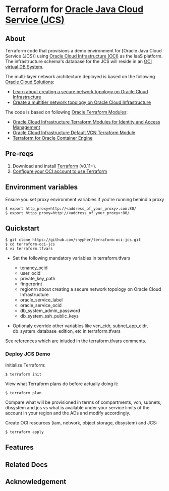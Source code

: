[configure oci]: https://docs.cloud.oracle.com/iaas/Content/Database/Concepts/overview.htm
[oci]: https://cloud.oracle.com/cloud-infrastructure
[virtual dbsystem]: https://docs.cloud.oracle.com/iaas/Content/Database/Concepts/overview.htm
[jcs]: https://cloud.oracle.com/en_US/java
[terraform]: https://www.terraform.io
[oracle_design_solution_1]: https://docs.oracle.com/en/solutions/learn-secure-network-topology/index.html
[oracle_develop_solution_1]: https://docs.oracle.com/en/solutions/multi-tenant-topology-using-terraform/index.html
[oracle_cloud_solutions]: https://docs.oracle.com/en/solutions/index.html
[oracle_terraform_modules]: https://github.com/oracle-terraform-modules
[oracle_terraform_iam]: https://github.com/oracle-terraform-modules/terraform-oci-iam
[oracle_terraform_vcn]: https://github.com/oracle-terraform-modules/terraform-oci-default-vcn
[oracle_terraform_oke]: https://github.com/oracle-terraform-modules/terraform-oci-oke

# Terraform for [Oracle Java Cloud Service (JCS)][jcs]

## About

Terraform code that provisions a demo environment for [Oracle Java Cloud Service (JCS)] using [Oracle Cloud Infrastructure (OCI)][oci] as the IaaS platform. The infrastructure schema's database for the JCS will reside in an [OCI virtual DB System][virtual dbsystem].

The multi-layer network architecture deployed is based on the following [Oracle Cloud Solutions][oracle_cloud_solutions]:

* [Learn about creating a secure network topology on Oracle Cloud Infrastructure][oracle_design_solution_1]
* [Create a multitier network topology on Oracle Cloud Infrastructure][oracle_develop_solution_1]

The code is based on following [Oracle Terraform Modules][oracle_terraform_modules]:

* [Oracle Cloud Infrastructure Terraform Modules for Identity and Access Management][oracle_terraform_iam]
* [Oracle Cloud Infrastructure Default VCN Terraform Module][oracle_terraform_vcn]
* [Terraform for Oracle Container Engine][oracle_terraform_oke]

## Pre-reqs

1. Download and install [Terraform][terraform] (v0.11+).
2. [Configure your OCI account to use Terraform][configure oci]

## Environment variables

Ensure you set proxy environment variables if you're running behind a proxy

```
$ export http_proxy=http://<address_of_your_proxy>.com:80/
$ export https_proxy=http://<address_of_your_proxy>:80/
```
## Quickstart

```
$ git clone https://github.com/snypher/terraform-oci-jcs.git
$ cd terraform-oci-jcs 
$ vi terraform.tfvars
```
* Set the following mandatory variables in terraform.tfvars
    - tenancy_ocid
    - user_ocid
    - private_key_path
    - fingerprint
    - regionrn about creating a secure network topology on Oracle Cloud Infrastructure
    - oracle_service_label
    - oracle_service_ocid
    - db_system_admin_password
    - db_system_ssh_public_keys

* Optionaly override other variables like vcn_cidr, subnet_app_cidr, db_system_database_edition, etc in terraform.tfvars

See references which are inluded in the terraform.tfvars comments.

### Deploy JCS Demo

Initialize Terraform:
```
$ terraform init
```

View what Terraform plans do before actually doing it:
```
$ terraform plan
```

Compare what will be provisioned in terms of compartments, vcn, subnets, dbsystem and jcs vs what is available under your service limits of the account in your region and the ADs and modify accordingly.

Create OCI resources (iam, network, object storage, dbsystem) and JCS:
```
$ terraform apply
```

## Features


## Related Docs


## Acknowledgement


